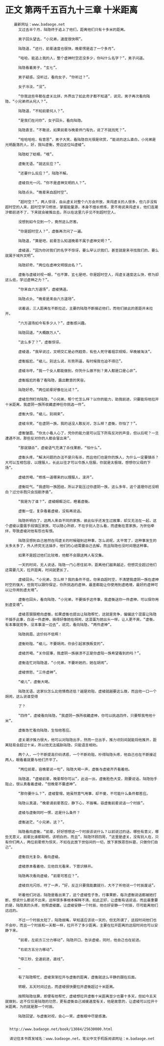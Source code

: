 # 正文 第两千五百九十三章 十米距离
        最新网址：www.badaoge.net
          又过去半个月，陆隐终于追上了他们，距离他们只有十多米的距离。
      
          男子回头望去，“小兄弟，速度很快啊”。
      
          陆隐道，“还行，前辈速度也很快，晚辈愣是追了一个多月”。
      
          “哈哈，能追上我的人，整个虚神时空还没多少，你叫什么名字？”，男子问道。
      
          陆隐看着男子，“玄七”。
      
          男子疑惑，没听过，看向女子，“你听过？”。
      
          女子冷淡，“没”。
      
          “你我这些年都在虚关比拼，外界出了如此奇才都不知道”，说完，男子再次看向陆隐，“小兄弟师从何人？”。
      
          陆隐道，“不知前辈何人？”。
      
          “是我们在问你”，女子回头，看向陆隐。
      
          陆隐直言，“不敢说，如果前辈与晚辈师门有仇，说了不就找死？”。
      
          “哈哈哈哈，有意思”，男子大笑，看陆隐目光很是欣赏，“能说的这么直白，小兄弟是光明磊落的人，好，我叫虚衡，旁边这位叫虚棱”。
      
          陆隐眨了眨眼，“哦”。
      
          虚衡无语，“就这反应？”。
      
          “还要什么反应？”，陆隐不解。
      
          虚棱目光一闪，“你不是虚神文明的人？”。
      
          陆隐点头，“晚辈来自超时空”。
      
          “超时空？”，两人惊讶，自从虚关对整个六方会开放，来闯虚关的人很多，但几乎没有超时空的人来，超时空学习修技，掌握能量源，本身不擅长修炼，更不用说来闯虚关，他们连潮汐都前进不了，下来就会被推出去，所以在这里几乎见不到超时空人。
      
          没想到如今见到一个，竟然这么厉害。
      
          “你是超时空人？”，虚衡再次问了一遍。
      
          陆隐道，“算是吧，前辈怎么知道晚辈不属于虚神文明？”。
      
          虚棱道，“因为你对我们的名字不惊讶，要么早认识我们，甚至就是来寻找我们的，要么就属于域外文明”。
      
          陆隐好奇，“两位在虚神文明很出名？”。
      
          虚衡与虚棱对视一眼，“也不算，玄七是吧，你是超时空人，闯虚关速度这么快，修为却这么低，学过虚神之力？”。
      
          “你来自六方道场”，虚棱猜道。
      
          陆隐点头，“晚辈是来自六方道场”。
      
          说着话，三人距离在不断拉近，主要的陆隐不断接近他们，而他们彼此的差距并未拉开。
      
          “六方道场如今有多少人？”，虚衡感兴趣。
      
          陆隐回道，“大概数万人”。
      
          “这么多了？”，虚衡惊讶。
      
          虚棱道，“我早说过，文明交汇是必然趋势，有些人死守着祖宗规矩，早晚被淘汰”。
      
          虚衡尴尬，“棱儿，别这么说，形势所逼，有时候我也迫不得已”。
      
          虚棱冷哼，“我一个女人都能做到，你凭什么做不到？男人都是口是心非”。
      
          虚衡尴尬的看了看陆隐，露出歉意的笑容。
      
          陆隐好奇，“两位前辈好像在比试？”。
      
          虚棱忽然盯向陆隐，“小兄弟，帮个忙怎么样？以你的能力，助我前进，只要能将他拉开十米距离，我虚阴一族所收藏虚神任你挑选一件”。
      
          虚衡大惊，“棱儿，别胡来”。
      
          虚棱冷笑，“在虚阴一族，我的话没人敢反对，怎么样？虚衡，你怕了？”。
      
          虚衡皱眉，“你太小看人心了，凭你的能力是可以压下所有反对的声音，但以后呢？一旦遭遇不测，那些反对你的人都会冒出来”。
      
          “那就镇杀”，虚棱语气充满了杀伐果断，“怕什么”。
      
          虚衡头疼，“解决问题的办法不是只有杀，而且他们也是你的族人，为什么一定要镇杀？大可以互相包容，以理服人，长此以往才可以令族人信服，你就是太极端，想想你父母的下场”。
      
          虚棱厉喝，“修炼一道哪来的以理服人，滚开”。
      
          虚衡叹气，“我虚阳一族团结，所以才能压过你虚阴一族，这么多年，这个道理你还没明白？过分杀戮只会加剧矛盾”。
      
          “我是为了谁？”，虚棱眼眶泛红，瞪着虚衡。
      
          虚衡一怔，复杂看着虚棱，没有再说话。
      
          陆隐听明白了，这两人来自不同的家族，彼此似乎还发生过故事，却又无法在一起，这个虚棱以雷霆手段镇压家族，可以随心所欲，不在乎别人怎么看，而虚衡在意家族，为世俗牵绊，导致虚棱对他有怨也有恨。
      
          陆隐没想到自己居然在闯虚关的时候碰到这种事，怎么说呢，太平常了，这种事发生的太多太多了，外人终究无法插手，他们的心结需要自己去解，而且陆隐也没时间理这种事。
      
          如果不是超过他们比较难，他都不会跟这两人有交集。
      
          一天的时间，无人说话，陆隐一门心思往前冲，距离他们越来越近，但想完全超过他们还需要几天，拉开距离，时间就更长了。
      
          虚棱回头，“小兄弟，怎么样？我的条件不低，你来自超时空，不清楚我虚阴一族在虚神时空的强大，但我可以跟你保证，你所挑选的虚神，最差都能让你使用到虚皓境，最好的虚神可以让你用到虚太境”。
      
          虚衡也回头，看向陆隐，“小兄弟，不要插手这件事，我虚衡送你一件虚神，可以保你用到虚变境”。
      
          虚棱恶狠狠瞪向虚衡，如果虚衡也提出让陆隐帮忙，这就是竞争，偏偏这个混蛋让陆隐不插手此事，白送一件虚神，搞得好像她在胡闹，这混蛋为她出头一样，让人更不爽，“虚衡，有本事就竞争，没本事滚一边去”，说完，看向陆隐，“两件虚神”。
      
          陆隐挑眉，这价码不低啊！
      
          虚衡劝阻，“棱儿，不要胡闹，你会引起家族叛变的”。
      
          虚棱厉喝，“关你屁事，我虚阴一族崩溃不正是你虚阳一族希望看到的吗？”。
      
          虚衡连忙对陆隐道，“小兄弟，不要听她的，她在胡闹”。
      
          虚棱愤怒，“三件虚神”。
      
          “棱儿”，虚衡大喝。
      
          陆隐无语，这家伙怎么比他情商还低？越是劝阻，虚棱就越要这么做，而且他一口一个胡闹，这么说谁受得
      
          了？
      
          “四件”，虚棱看向陆隐，“我虚阴一族所收藏虚神，你可以挑选四件，只要帮我甩他十米”。
      
          虚衡急忙看向陆隐，生怕他答应。
      
          虚关潮汐推力很大，他可以对陆隐出手，然而一旦出手，推力顷刻间就能将他推开，距离轻易会超过十米，所以他无法威胁陆隐，只能语言相劝。
      
          两个人，一个不断提高价码诱惑，一个不断劝阻，吵得陆隐头疼，他自己也在不断接近两人，眼看着就要与他们齐平了。
      
          “两位前辈，容晚辈说一句”，陆隐大喝一声，虚衡与虚棱齐齐看着他。
      
          陆隐道，“虚棱前辈，晚辈帮你可以”，此话一出，虚衡脸色大变，刚要说话，陆隐抬手阻止，很认真看着虚棱，“但晚辈不要虚神”。
      
          “那你要什么？”，虚棱警惕，她虽然意气用事，却不傻，不可能什么条件都答应。
      
          陆隐认真道，“晚辈请前辈答应，静下心，不插嘴，容虚衡前辈说话一个时辰”。
      
          虚棱与虚衡同时一愣，这是什么条件？
      
          虚衡迷茫，“小兄弟，这？”。
      
          陆隐看向虚衡，“前辈，好好想想这一个时辰该说什么？以前说过的话，哪些有意义，哪些无意义，前辈比谁都聪明，该明白的，而且”，陆隐环顾四周，“这里是虚关，没有别人在，只有你们两人，两位前辈修为惊天，不如在此放下世俗间的一切，放下家族恩怨纠葛，只做你们自己”。
      
          虚衡目光复杂，看向虚棱。
      
          虚棱原本看着他，见他目光看来，下意识移开。
      
          陆隐再次看向虚棱，“前辈可答应？”。
      
          虚棱目光闪烁，哼了一声，“好，反正只要我能赢就行，大不了听他说一个时辰废话”。
      
          听着他们对话，陆隐是看出来了，这个虚棱性子急，行事果断，每次虚衡说话都被她打断，想说什么都说不出来，这样很多事根本解释不清，如此正好，让虚衡有话说话，而且最重要的是，陆隐真的头疼，他帮虚棱赢，让虚棱安静一个时辰，他也好安静一个时辰，尽可能离他们远远的。
      
          不过一个时辰太短了，陆隐抿嘴，早知道应该说一天的，但无所谓了，这段时间他们也不会吵，而且一个时辰和一天都一样，拉开不了多少距离，主要在拉开距离的这段时间也可以安静下来。
      
          “前辈，左前方三分力移动”，陆隐开口，告诉虚棱，同时，他自己也在前进。
      
          “右前方五分力移动”。
      
          “停三秒，全速前进，直线”。
      
          …
      
          有了陆隐帮忙，虚棱渐渐拉开与虚衡的距离，虚衡就这么平静的跟在后面。
      
          转眼，五天时间过去，而虚棱很快要拉开虚衡超过十米距离。
      
          按照陆隐估算，即便有他帮忙，虚棱想拉开虚衡十米距离至少也要十多天，但如今五天就做到，这不仅仅是陆隐的功劳，更有虚衡自己减缓速度有关，他是故意的，让虚棱可以拉开十米距离，为的就是那一个时辰。
      
          陆隐回望，与虚衡对视，会心一笑，虚衡眼中尽是感激。
      
      
      http://www.badaoge.net/book/13084/25630000.html
      
      请记住本书首发域名：www.badaoge.net。笔尖中文手机版阅读网址：m.badaoge.net